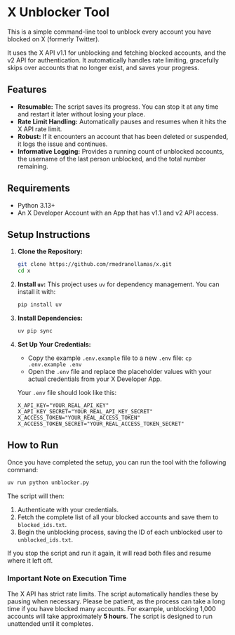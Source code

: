 # X Unblocker Tool

This is a simple command-line tool to unblock every account you have blocked on X (formerly Twitter).

It uses the X API v1.1 for unblocking and fetching blocked accounts, and the v2 API for authentication. It automatically handles rate limiting, gracefully skips over accounts that no longer exist, and saves your progress.

## Features

*   **Resumable:** The script saves its progress. You can stop it at any time and restart it later without losing your place.
*   **Rate Limit Handling:** Automatically pauses and resumes when it hits the X API rate limit.
*   **Robust:** If it encounters an account that has been deleted or suspended, it logs the issue and continues.
*   **Informative Logging:** Provides a running count of unblocked accounts, the username of the last person unblocked, and the total number remaining.

## Requirements

*   Python 3.13+
*   An X Developer Account with an App that has v1.1 and v2 API access.

## Setup Instructions

1.  **Clone the Repository:**
    ```bash
    git clone https://github.com/rmedranollamas/x.git
    cd x
    ```

2.  **Install `uv`:**
    This project uses `uv` for dependency management. You can install it with:
    ```bash
    pip install uv
    ```

3.  **Install Dependencies:**
    ```bash
    uv pip sync
    ```

4.  **Set Up Your Credentials:**
    *   Copy the example `.env.example` file to a new `.env` file: `cp .env.example .env`
    *   Open the `.env` file and replace the placeholder values with your actual credentials from your X Developer App.

    Your `.env` file should look like this:
    ```
    X_API_KEY="YOUR_REAL_API_KEY"
    X_API_KEY_SECRET="YOUR_REAL_API_KEY_SECRET"
    X_ACCESS_TOKEN="YOUR_REAL_ACCESS_TOKEN"
    X_ACCESS_TOKEN_SECRET="YOUR_REAL_ACCESS_TOKEN_SECRET"
    ```

## How to Run

Once you have completed the setup, you can run the tool with the following command:

```bash
uv run python unblocker.py
```

The script will then:
1.  Authenticate with your credentials.
2.  Fetch the complete list of all your blocked accounts and save them to `blocked_ids.txt`.
3.  Begin the unblocking process, saving the ID of each unblocked user to `unblocked_ids.txt`.

If you stop the script and run it again, it will read both files and resume where it left off.

### Important Note on Execution Time

The X API has strict rate limits. The script automatically handles these by pausing when necessary. Please be patient, as the process can take a long time if you have blocked many accounts. For example, unblocking 1,000 accounts will take approximately **5 hours**. The script is designed to run unattended until it completes.